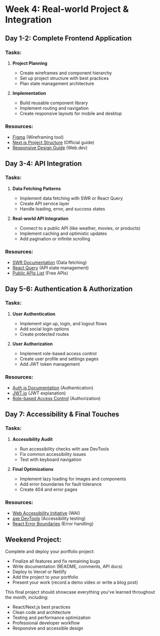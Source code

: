 # Week 4: Real-world Project & Integration

## Day 1-2: Complete Frontend Application
### Tasks:
1. **Project Planning**
   - Create wireframes and component hierarchy
   - Set up project structure with best practices
   - Plan state management architecture

2. **Implementation**
   - Build reusable component library
   - Implement routing and navigation
   - Create responsive layouts for mobile and desktop

### Resources:
- [Figma](https://www.figma.com/) (Wireframing tool)
- [Next.js Project Structure](https://nextjs.org/docs/app/building-your-application/routing) (Official guide)
- [Responsive Design Guide](https://web.dev/responsive-web-design-basics/) (Web.dev)

## Day 3-4: API Integration
### Tasks:
1. **Data Fetching Patterns**
   - Implement data fetching with SWR or React Query
   - Create API service layer
   - Handle loading, error, and success states

2. **Real-world API Integration**
   - Connect to a public API (like weather, movies, or products)
   - Implement caching and optimistic updates
   - Add pagination or infinite scrolling

### Resources:
- [SWR Documentation](https://swr.vercel.app/) (Data fetching)
- [React Query](https://tanstack.com/query/latest) (API state management)
- [Public APIs List](https://github.com/public-apis/public-apis) (Free APIs)

## Day 5-6: Authentication & Authorization
### Tasks:
1. **User Authentication**
   - Implement sign up, login, and logout flows
   - Add social login options
   - Create protected routes

2. **User Authorization**
   - Implement role-based access control
   - Create user profile and settings pages
   - Add JWT token management

### Resources:
- [Auth.js Documentation](https://authjs.dev/) (Authentication)
- [JWT.io](https://jwt.io/) (JWT explanation)
- [Role-based Access Control](https://auth0.com/docs/manage-users/access-control/rbac) (Authorization)

## Day 7: Accessibility & Final Touches
### Tasks:
1. **Accessibility Audit**
   - Run accessibility checks with axe DevTools
   - Fix common accessibility issues
   - Test with keyboard navigation

2. **Final Optimizations**
   - Implement lazy loading for images and components
   - Add error boundaries for fault tolerance
   - Create 404 and error pages

### Resources:
- [Web Accessibility Initiative](https://www.w3.org/WAI/fundamentals/accessibility-intro/) (WAI)
- [axe DevTools](https://www.deque.com/axe/devtools/) (Accessibility testing)
- [React Error Boundaries](https://reactjs.org/docs/error-boundaries.html) (Error handling)

## Weekend Project:
Complete and deploy your portfolio project:
- Finalize all features and fix remaining bugs
- Write documentation (README, comments, API docs)
- Deploy to Vercel or Netlify
- Add the project to your portfolio
- Present your work (record a demo video or write a blog post)

This final project should showcase everything you've learned throughout the month, including:
- React/Next.js best practices
- Clean code and architecture
- Testing and performance optimization
- Professional developer workflow
- Responsive and accessible design
